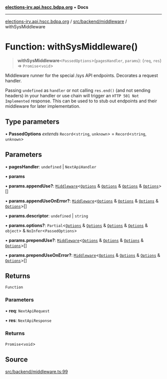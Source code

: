 [**elections-irv.api.hscc.bdpa.org**](../../../../README.md) • **Docs**

***

[elections-irv.api.hscc.bdpa.org](../../../../README.md) / [src/backend/middleware](../README.md) / withSysMiddleware

# Function: withSysMiddleware()

> **withSysMiddleware**\<`PassedOptions`\>(`pagesHandler`, `params`): (`req`, `res`) => `Promise`\<`void`\>

Middleware runner for the special /sys API endpoints. Decorates a request
handler.

Passing `undefined` as `handler` or not calling `res.end()` (and not sending
headers) in your handler or use chain will trigger an `HTTP 501 Not
Implemented` response. This can be used to to stub out endpoints and their
middleware for later implementation.

## Type parameters

• **PassedOptions** *extends* `Record`\<`string`, `unknown`\> = `Record`\<`string`, `unknown`\>

## Parameters

• **pagesHandler**: `undefined` \| `NextApiHandler`

• **params**

• **params.appendUse?**: [`Middleware`](../../../../lib/next-api-glue/type-aliases/Middleware.md)\<[`Options`](../../../../lib/next-adhesive/auth-request/type-aliases/Options.md) & [`Options`](../../../../lib/next-adhesive/check-method/type-aliases/Options.md) & [`Options`](../../../../lib/next-adhesive/check-content-type/type-aliases/Options.md) & [`Options`](../../../../lib/next-adhesive/handle-error/type-aliases/Options.md)\>[]

• **params.appendUseOnError?**: [`Middleware`](../../../../lib/next-api-glue/type-aliases/Middleware.md)\<[`Options`](../../../../lib/next-adhesive/auth-request/type-aliases/Options.md) & [`Options`](../../../../lib/next-adhesive/check-method/type-aliases/Options.md) & [`Options`](../../../../lib/next-adhesive/check-content-type/type-aliases/Options.md) & [`Options`](../../../../lib/next-adhesive/handle-error/type-aliases/Options.md)\>[]

• **params.descriptor**: `undefined` \| `string`

• **params.options?**: `Partial`\<[`Options`](../../../../lib/next-adhesive/auth-request/type-aliases/Options.md) & [`Options`](../../../../lib/next-adhesive/check-method/type-aliases/Options.md) & [`Options`](../../../../lib/next-adhesive/check-content-type/type-aliases/Options.md) & [`Options`](../../../../lib/next-adhesive/handle-error/type-aliases/Options.md) & `object`\> & `NoInfer`\<`PassedOptions`\>

• **params.prependUse?**: [`Middleware`](../../../../lib/next-api-glue/type-aliases/Middleware.md)\<[`Options`](../../../../lib/next-adhesive/auth-request/type-aliases/Options.md) & [`Options`](../../../../lib/next-adhesive/check-method/type-aliases/Options.md) & [`Options`](../../../../lib/next-adhesive/check-content-type/type-aliases/Options.md) & [`Options`](../../../../lib/next-adhesive/handle-error/type-aliases/Options.md)\>[]

• **params.prependUseOnError?**: [`Middleware`](../../../../lib/next-api-glue/type-aliases/Middleware.md)\<[`Options`](../../../../lib/next-adhesive/auth-request/type-aliases/Options.md) & [`Options`](../../../../lib/next-adhesive/check-method/type-aliases/Options.md) & [`Options`](../../../../lib/next-adhesive/check-content-type/type-aliases/Options.md) & [`Options`](../../../../lib/next-adhesive/handle-error/type-aliases/Options.md)\>[]

## Returns

`Function`

### Parameters

• **req**: `NextApiRequest`

• **res**: `NextApiResponse`

### Returns

`Promise`\<`void`\>

## Source

[src/backend/middleware.ts:99](https://github.com/Xunnamius/elections_irv.api.hscc.bdpa.org/blob/c917ea60595d63d322e4038beb12d08f7d64cdd2/src/backend/middleware.ts#L99)
